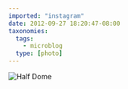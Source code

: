 ```yaml
---
imported: "instagram"
date: 2012-09-27 18:20:47-08:00
taxonomies:
  tags:
    - microblog
  type: [photo]
---
```

![Half Dome](/media/images/photos/2012/09/64f684df4d63f52372d554c158b36e50.jpg)

